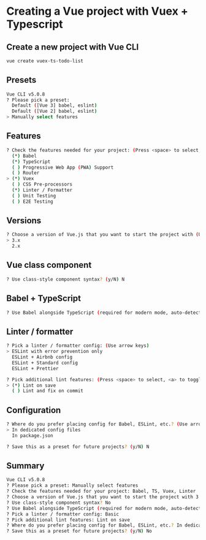 # Creating a Vue project with Vuex + Typescript

## Create a new project with Vue CLI

```bash
vue create vuex-ts-todo-list
```

## Presets

```bash
Vue CLI v5.0.8
? Please pick a preset:
  Default ([Vue 3] babel, eslint)
  Default ([Vue 2] babel, eslint)
> Manually select features
```

## Features

```bash
? Check the features needed for your project: (Press <space> to select, <a> to toggle all, <i> to invert selection, and <enter> to proceed)
  (*) Babel
  (*) TypeScript
  ( ) Progressive Web App (PWA) Support
  ( ) Router
> (*) Vuex
  ( ) CSS Pre-processors
  (*) Linter / Formatter
  ( ) Unit Testing
  ( ) E2E Testing
```

## Versions

```bash
? Choose a version of Vue.js that you want to start the project with (Use arrow keys)
> 3.x
  2.x
```

## Vue class component

```bash
? Use class-style component syntax? (y/N) N
```

## Babel + TypeScript

```bash
? Use Babel alongside TypeScript (required for modern mode, auto-detected polyfills, transpiling JSX)? (Y/n) Y
```

## Linter / formatter

```bash
? Pick a linter / formatter config: (Use arrow keys)
> ESLint with error prevention only
  ESLint + Airbnb config
  ESLint + Standard config
  ESLint + Prettier
```

```bash
? Pick additional lint features: (Press <space> to select, <a> to toggle all, <i> to invert selection, and <enter> to proceed)
> (*) Lint on save
  ( ) Lint and fix on commit
```

## Configuration

```bash
? Where do you prefer placing config for Babel, ESLint, etc.? (Use arrow keys)
> In dedicated config files
  In package.json
```

```bash
? Save this as a preset for future projects? (y/N) N
```

## Summary

```bash
Vue CLI v5.0.8
? Please pick a preset: Manually select features
? Check the features needed for your project: Babel, TS, Vuex, Linter
? Choose a version of Vue.js that you want to start the project with 3.x
? Use class-style component syntax? No
? Use Babel alongside TypeScript (required for modern mode, auto-detected polyfills, transpiling JSX)? Yes
? Pick a linter / formatter config: Basic
? Pick additional lint features: Lint on save
? Where do you prefer placing config for Babel, ESLint, etc.? In dedicated config files
? Save this as a preset for future projects? (y/N) No
```
